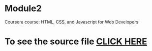 # Module2

Coursera course: HTML, CSS, and Javascript for Web Developers

# To see the source file [CLICK HERE](https://htmlpreview.github.io/?https://github.com/Pranjalxn/Module2/blob/main/index.html)

